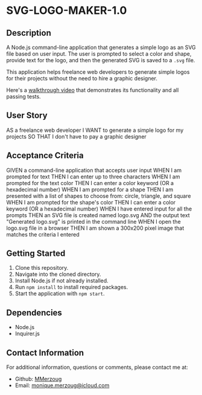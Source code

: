 # SVG-LOGO-MAKER-1.0

## Description
A Node.js command-line application that generates a simple logo as an SVG file based on user input. The user is prompted to select a color and shape, provide text for the logo, and then the generated SVG is saved to a `.svg` file.

This application helps freelance web developers to generate simple logos for their projects without the need to hire a graphic designer.

Here's a [walkthrough video](https://watch.screencastify.com/v/Qkp5WrnGO5UScxaBa2IJ) that demonstrates its functionality and all passing tests.

## User Story
AS a freelance web developer
I WANT to generate a simple logo for my projects
SO THAT I don't have to pay a graphic designer

## Acceptance Criteria
GIVEN a command-line application that accepts user input
WHEN I am prompted for text
THEN I can enter up to three characters
WHEN I am prompted for the text color
THEN I can enter a color keyword (OR a hexadecimal number)
WHEN I am prompted for a shape
THEN I am presented with a list of shapes to choose from: circle, triangle, and square
WHEN I am prompted for the shape's color
THEN I can enter a color keyword (OR a hexadecimal number)
WHEN I have entered input for all the prompts
THEN an SVG file is created named logo.svg
AND the output text "Generated logo.svg" is printed in the command line
WHEN I open the logo.svg file in a browser
THEN I am shown a 300x200 pixel image that matches the criteria I entered

## Getting Started
1. Clone this repository.
2. Navigate into the cloned directory.
3. Install Node.js if not already installed.
4. Run `npm install` to install required packages.
5. Start the application with `npm start`.

## Dependencies
- Node.js
- Inquirer.js

## Contact Information
For additional information, questions or comments, please contact me at:
- Github: [MMerzoug](https://github.com/MMerzoug)
- Email: monique.merzoug@icloud.com
